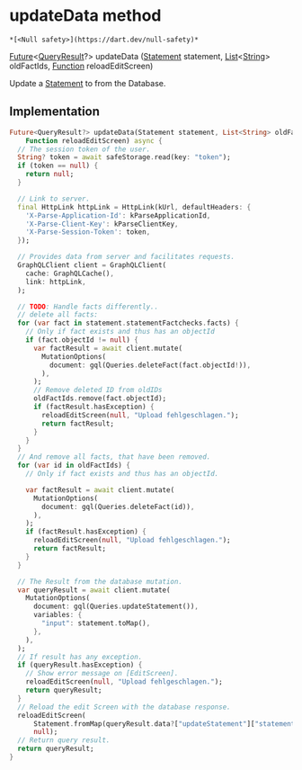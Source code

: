 


# updateData method




    *[<Null safety>](https://dart.dev/null-safety)*




[Future](https://api.flutter.dev/flutter/dart-async/Future-class.html)&lt;[QueryResult](https://pub.dev/documentation/graphql/5.0.1/graphql/QueryResult-class.html)?> updateData
([Statement](../../models_statement/Statement-class.md) statement, [List](https://api.flutter.dev/flutter/dart-core/List-class.html)&lt;[String](https://api.flutter.dev/flutter/dart-core/String-class.html)> oldFactIds, [Function](https://api.flutter.dev/flutter/dart-core/Function-class.html) reloadEditScreen)





<p>Update a <a href="../../models_statement/Statement-class.md">Statement</a> to from the Database.</p>



## Implementation

```dart
Future<QueryResult?> updateData(Statement statement, List<String> oldFactIds,
    Function reloadEditScreen) async {
  // The session token of the user.
  String? token = await safeStorage.read(key: "token");
  if (token == null) {
    return null;
  }

  // Link to server.
  final HttpLink httpLink = HttpLink(kUrl, defaultHeaders: {
    'X-Parse-Application-Id': kParseApplicationId,
    'X-Parse-Client-Key': kParseClientKey,
    'X-Parse-Session-Token': token,
  });

  // Provides data from server and facilitates requests.
  GraphQLClient client = GraphQLClient(
    cache: GraphQLCache(),
    link: httpLink,
  );

  // TODO: Handle facts differently..
  // delete all facts:
  for (var fact in statement.statementFactchecks.facts) {
    // Only if fact exists and thus has an objectId
    if (fact.objectId != null) {
      var factResult = await client.mutate(
        MutationOptions(
          document: gql(Queries.deleteFact(fact.objectId!)),
        ),
      );
      // Remove deleted ID from oldIDs
      oldFactIds.remove(fact.objectId);
      if (factResult.hasException) {
        reloadEditScreen(null, "Upload fehlgeschlagen.");
        return factResult;
      }
    }
  }
  // And remove all facts, that have been removed.
  for (var id in oldFactIds) {
    // Only if fact exists and thus has an objectId.

    var factResult = await client.mutate(
      MutationOptions(
        document: gql(Queries.deleteFact(id)),
      ),
    );
    if (factResult.hasException) {
      reloadEditScreen(null, "Upload fehlgeschlagen.");
      return factResult;
    }
  }

  // The Result from the database mutation.
  var queryResult = await client.mutate(
    MutationOptions(
      document: gql(Queries.updateStatement()),
      variables: {
        "input": statement.toMap(),
      },
    ),
  );
  // If result has any exception.
  if (queryResult.hasException) {
    // Show error message on [EditScreen].
    reloadEditScreen(null, "Upload fehlgeschlagen.");
    return queryResult;
  }
  // Reload the edit Screen with the database response.
  reloadEditScreen(
      Statement.fromMap(queryResult.data?["updateStatement"]["statement"]),
      null);
  // Return query result.
  return queryResult;
}
```







